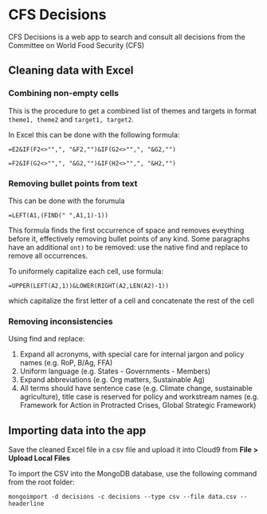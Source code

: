 # CFS Decisions

CFS Decisions is a web app to search and consult all decisions from the Committee on World Food Security (CFS)

## Cleaning data with Excel

### Combining non-empty cells

This is the procedure to get a combined list of themes and targets in format ` theme1, theme2 ` and `target1, target2`.

In Excel this can be done with the following formula:

```
=E2&IF(F2<>"",", "&F2,"")&IF(G2<>"",", "&G2,"")

=F2&IF(G2<>"",", "&G2,"")&IF(H2<>"",", "&H2,"")

```

### Removing bullet points from text

This can be done with the forumula

```
=LEFT(A1,(FIND(" ",A1,1)-1))

```

This formula finds the first occurrence of space and removes eveything before it, effectively removing bullet points of any kind. Some paragraphs have an additional `ont)` to be removed: use the native find and replace to remove all occurrences.

To uniformely capitalize each cell, use formula:
```
=UPPER(LEFT(A2,1))&LOWER(RIGHT(A2,LEN(A2)-1))
```

which capitalize the first letter of a cell and concatenate the rest of the cell

### Removing inconsistencies

Using find and replace:

1. Expand all acronyms, with special care for internal jargon and policy names (e.g. RoP, B/Ag, FFA)
2. Uniform language (e.g. States - Governments - Members)
3. Expand abbreviations (e.g. Org matters, Sustainable Ag)
4. All terms should have sentence case (e.g. Climate change, sustainable agriculture), title case is reserved for policy and workstream names (e.g. Framework for Action in Protracted Crises, Global Strategic Framework)

## Importing data into the app

Save the cleaned Excel file in a csv file and upload it into Cloud9 from **File > Upload Local Files**

To import the CSV into the MongoDB database, use the following command from the root folder: 

```
mongoimport -d decisions -c decisions --type csv --file data.csv --headerline

```